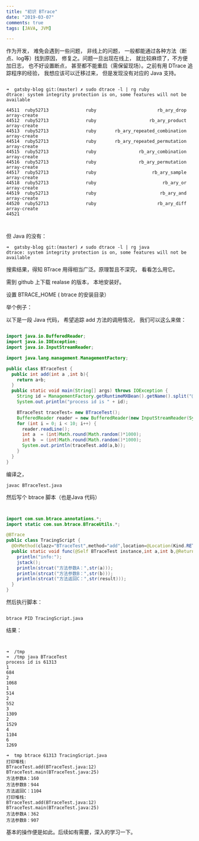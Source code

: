 ```yaml
---
title: "初识 BTrace"
date: "2019-03-07"
comments: true
tags: [JAVA, JVM]

---
```




作为开发， 难免会遇到一些问题， 非线上的问题， 一般都能通过各种方法（断点、log等）找到原因， 修复之。问题一旦出现在线上， 就比较麻烦了，不方便加日志， 也不好设置断点， 甚至都不能重启（需保留现场）。之前有用 DTrace 追踪程序的经验， 我想应该可以迁移过来， 但是发现没有对应的 Java 支持。



```shel

➜  gatsby-blog git:(master) ✗ sudo dtrace -l | rg ruby
dtrace: system integrity protection is on, some features will not be available

44511  ruby52713              ruby                       rb_ary_drop array-create
44512  ruby52713              ruby                    rb_ary_product array-create
44513  ruby52713              ruby       rb_ary_repeated_combination array-create
44514  ruby52713              ruby       rb_ary_repeated_permutation array-create
44515  ruby52713              ruby                rb_ary_combination array-create
44516  ruby52713              ruby                rb_ary_permutation array-create
44517  ruby52713              ruby                     rb_ary_sample array-create
44518  ruby52713              ruby                         rb_ary_or array-create
44519  ruby52713              ruby                        rb_ary_and array-create
44520  ruby52713              ruby                       rb_ary_diff array-create
44521



```

但 Java 的没有：

```shell
➜  gatsby-blog git:(master) ✗ sudo dtrace -l | rg java
dtrace: system integrity protection is on, some features will not be available

```



搜索结果，得知 BTrace 用得相当广泛。原理暂且不深究， 看看怎么用它。

需到 github 上下载 realase 的版本， 本地安装好。

设置 BTRACE_HOME ( btrace 的安装目录）

举个例子：

以下是一段 Java 代码， 希望追踪 add 方法的调用情况， 我们可以这么来做：

```java

import java.io.BufferedReader;
import java.io.IOException;
import java.io.InputStreamReader;

import java.lang.management.ManagementFactory;

public class BTraceTest {
  public int add(int a ,int b){
    return a+b;
  }
  public static void main(String[] args) throws IOException {
    String id = ManagementFactory.getRuntimeMXBean().getName().split("@")[0];
    System.out.println("process id is " + id);

    BTraceTest traceTest= new BTraceTest();
    BufferedReader reader = new BufferedReader(new InputStreamReader(System.in));
    for (int i = 0; i < 10; i++) {
      reader.readLine();
      int a  = (int)Math.round(Math.random()*1000);
      int b  = (int)Math.round(Math.random()*1000);
      System.out.println(traceTest.add(a,b));
    }
  }
}
```

编译之， 

```shell
javac BTraceTest.java
```



然后写个 btrace 脚本（也是Java 代码）

```java


import com.sun.btrace.annotations.*;
import static com.sun.btrace.BTraceUtils.*;

@BTrace
public class TracingScript {
  @OnMethod(clazz="BTraceTest",method="add",location=@Location(Kind.RETURN))
  public static void func(@Self BTraceTest instance,int a,int b,@Return int result){
    println("info:");
    jstack();
    println(strcat("方法参数A：",str(a)));
    println(strcat("方法参数B：",str(b)));
    println(strcat("方法返回C：",str(result)));
  }
}
```



然后执行脚本：



```shel

btrace PID TracingScript.java

```



结果：



 ```shell


➜  /tmp
➜  /tmp java BTraceTest
process id is 61313
1
684
2
1068
1
514
2
552
3
1309
2
1529
4
1104
6
1269

➜  tmp btrace 61313 TracingScript.java
打印堆栈:
BTraceTest.add(BTraceTest.java:12)
BTraceTest.main(BTraceTest.java:25)
方法参数A：160
方法参数B：944
方法返回C：1104
打印堆栈:
BTraceTest.add(BTraceTest.java:12)
BTraceTest.main(BTraceTest.java:25)
方法参数A：362
方法参数B：907
 ```



基本的操作便是如此。后续如有需要，深入的学习一下。